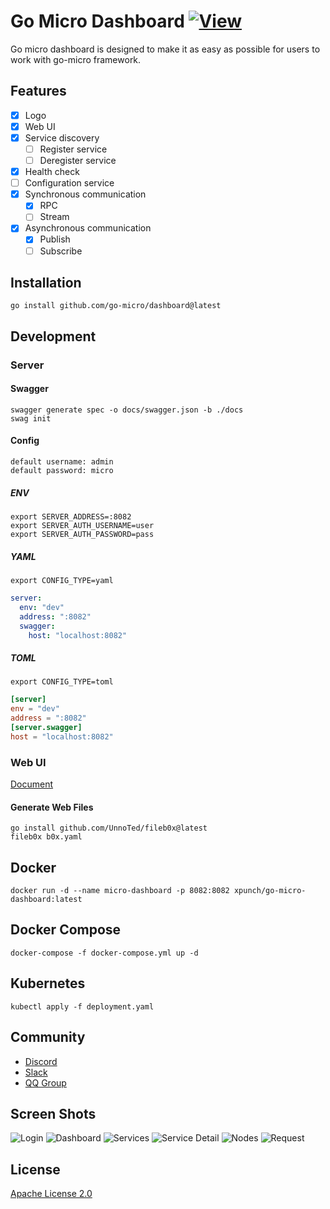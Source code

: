 # Go Micro Dashboard [![View](https://hits.seeyoufarm.com/api/count/incr/badge.svg?url=https%3A%2F%2Fgithub.com%2Fxpunch%2Fgo-micro-dashboard&count_bg=%2379C83D&title_bg=%23555555&icon=&icon_color=%23E7E7E7&title=go&edge_flat=false)](https://hits.seeyoufarm.com)

Go micro dashboard is designed to make it as easy as possible for users to work with go-micro framework.

## Features

- [x] Logo
- [x] Web UI
- [x] Service discovery
  - [ ] Register service
  - [ ] Deregister service
- [x] Health check
- [ ] Configuration service
- [x] Synchronous communication
  - [x] RPC
  - [ ] Stream
- [x] Asynchronous communication
  - [x] Publish
  - [ ] Subscribe

## Installation

```
go install github.com/go-micro/dashboard@latest
```

## Development

### Server

#### Swagger

```
swagger generate spec -o docs/swagger.json -b ./docs
swag init
```

#### Config

```
default username: admin
default password: micro
```

##### ENV
```
export SERVER_ADDRESS=:8082
export SERVER_AUTH_USERNAME=user
export SERVER_AUTH_PASSWORD=pass
```

##### YAML
```
export CONFIG_TYPE=yaml
```
```yaml
server:
  env: "dev"
  address: ":8082"
  swagger:
    host: "localhost:8082"
```

##### TOML
```
export CONFIG_TYPE=toml
```
```toml
[server]
env = "dev"
address = ":8082"
[server.swagger]
host = "localhost:8082"
```

### Web UI

[Document](https://github.com/go-micro/dashboard/tree/main/frontend)

#### Generate Web Files

```
go install github.com/UnnoTed/fileb0x@latest
fileb0x b0x.yaml
```

## Docker

```
docker run -d --name micro-dashboard -p 8082:8082 xpunch/go-micro-dashboard:latest
```

## Docker Compose

```
docker-compose -f docker-compose.yml up -d
```

## Kubernetes

```
kubectl apply -f deployment.yaml
```

## Community

- [Discord](https://discord.gg/qV3HvnEJfB)
- [Slack](https://join.slack.com/t/go-micro/shared_invite/zt-175aaev1d-iHExPTlfxvfkOeeKLIYEYw)
- [QQ Group](https://jq.qq.com/?_wv=1027&k=5Gmrfv9i)

## Screen Shots
![Login](docs/screenshots/1.login.png)
![Dashboard](docs/screenshots/2.dashboard.png)
![Services](docs/screenshots/3.services.png)
![Service Detail](docs/screenshots/4.service%20detail.png)
![Nodes](docs/screenshots/5.nodes.png)
![Request](docs/screenshots/6.call.png)

## License

[Apache License 2.0](./LICENSE)
